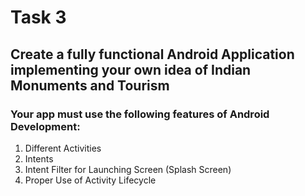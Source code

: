 # Task 3
## Create a fully functional Android Application implementing your own idea of Indian Monuments and Tourism
### Your app must use the following features of Android Development:
1. Different Activities
2. Intents
3. Intent Filter for Launching Screen (Splash Screen)
4. Proper Use of Activity Lifecycle
